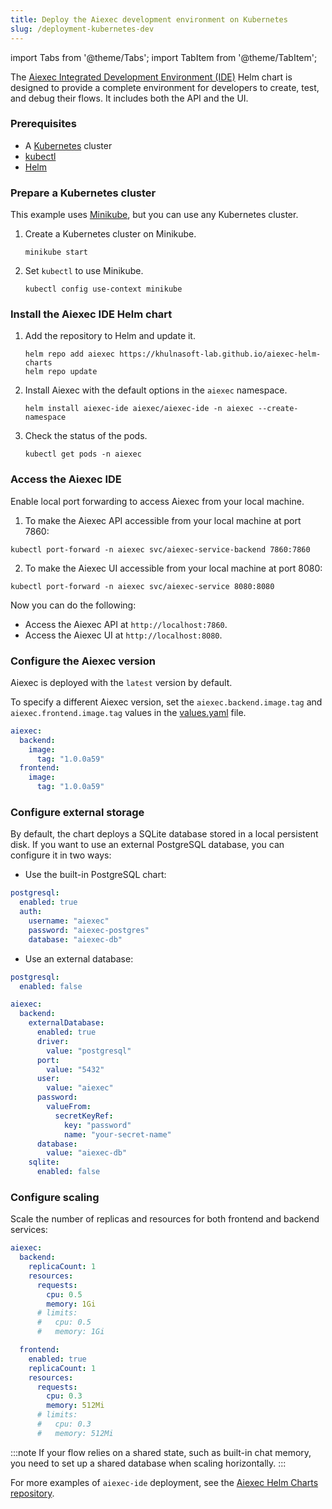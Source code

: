 ```yaml
---
title: Deploy the Aiexec development environment on Kubernetes
slug: /deployment-kubernetes-dev
---
```


import Tabs from '@theme/Tabs';
import TabItem from '@theme/TabItem';

The [Aiexec Integrated Development Environment (IDE)](https://github.com/khulnasoft-lab/aiexec-helm-charts/tree/main/charts/aiexec-ide) Helm chart is designed to provide a complete environment for developers to create, test, and debug their flows. It includes both the API and the UI.

### Prerequisites

- A [Kubernetes](https://kubernetes.io/docs/setup/) cluster
- [kubectl](https://kubernetes.io/docs/tasks/tools/#kubectl)
- [Helm](https://helm.sh/docs/intro/install/)

### Prepare a Kubernetes cluster

This example uses [Minikube](https://minikube.sigs.k8s.io/docs/start/), but you can use any Kubernetes cluster.

1. Create a Kubernetes cluster on Minikube.

	```shell
	minikube start
	```

2. Set `kubectl` to use Minikube.

	```shell
	kubectl config use-context minikube
	```

### Install the Aiexec IDE Helm chart

1. Add the repository to Helm and update it.

	```shell
	helm repo add aiexec https://khulnasoft-lab.github.io/aiexec-helm-charts
	helm repo update
	```

2. Install Aiexec with the default options in the `aiexec` namespace.

	```shell
	helm install aiexec-ide aiexec/aiexec-ide -n aiexec --create-namespace
	```

3. Check the status of the pods.

	```shell
	kubectl get pods -n aiexec
	```

### Access the Aiexec IDE

Enable local port forwarding to access Aiexec from your local machine.

1. To make the Aiexec API accessible from your local machine at port 7860:
```shell
kubectl port-forward -n aiexec svc/aiexec-service-backend 7860:7860
```

2. To make the Aiexec UI accessible from your local machine at port 8080:
```shell
kubectl port-forward -n aiexec svc/aiexec-service 8080:8080
```

Now you can do the following:
- Access the Aiexec API at `http://localhost:7860`.
- Access the Aiexec UI at `http://localhost:8080`.

### Configure the Aiexec version

Aiexec is deployed with the `latest` version by default.

To specify a different Aiexec version, set the `aiexec.backend.image.tag` and `aiexec.frontend.image.tag` values in the [values.yaml](https://github.com/khulnasoft-lab/aiexec-helm-charts/blob/main/charts/aiexec-ide/values.yaml) file.

```yaml
aiexec:
  backend:
    image:
      tag: "1.0.0a59"
  frontend:
    image:
      tag: "1.0.0a59"
```

### Configure external storage

By default, the chart deploys a SQLite database stored in a local persistent disk. If you want to use an external PostgreSQL database, you can configure it in two ways:

* Use the built-in PostgreSQL chart:
```yaml
postgresql:
  enabled: true
  auth:
    username: "aiexec"
    password: "aiexec-postgres"
    database: "aiexec-db"
```

* Use an external database:
```yaml
postgresql:
  enabled: false

aiexec:
  backend:
    externalDatabase:
      enabled: true
      driver:
        value: "postgresql"
      port:
        value: "5432"
      user:
        value: "aiexec"
      password:
        valueFrom:
          secretKeyRef:
            key: "password"
            name: "your-secret-name"
      database:
        value: "aiexec-db"
    sqlite:
      enabled: false
```

### Configure scaling

Scale the number of replicas and resources for both frontend and backend services:

```yaml
aiexec:
  backend:
    replicaCount: 1
    resources:
      requests:
        cpu: 0.5
        memory: 1Gi
      # limits:
      #   cpu: 0.5
      #   memory: 1Gi

  frontend:
    enabled: true
    replicaCount: 1
    resources:
      requests:
        cpu: 0.3
        memory: 512Mi
      # limits:
      #   cpu: 0.3
      #   memory: 512Mi
```

:::note
If your flow relies on a shared state, such as built-in chat memory, you need to set up a shared database when scaling horizontally.
:::

For more examples of `aiexec-ide` deployment, see the [Aiexec Helm Charts repository](https://github.com/khulnasoft-lab/aiexec-helm-charts/tree/main/examples/aiexec-ide).
